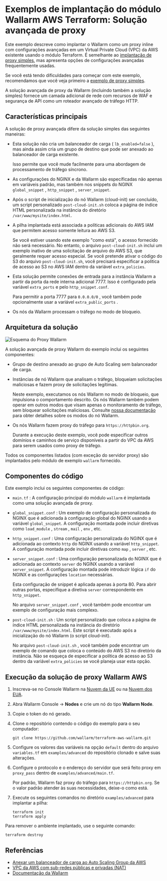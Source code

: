 # Exemplos de implantação do módulo Wallarm AWS Terraform: Solução avançada de proxy

Este exemplo descreve como implantar o Wallarm como um proxy inline com configurações avançadas em um Virtual Private Cloud (VPC) da AWS existente usando o módulo Terraform. É semelhante ao [implantação de proxy simples](https://github.com/wallarm/terraform-aws-wallarm/tree/main/examples/proxy), mas apresenta opções de configurações avançadas frequentemente usadas.

Se você está tendo dificuldades para começar com este exemplo, recomendamos que você veja primeiro a [exemplo de proxy simples](https://github.com/wallarm/terraform-aws-wallarm/tree/main/examples/proxy).

A solução avançada de proxy da Wallarm (incluindo também a solução simples) fornece um camada adicional de rede com recursos de WAF e segurança de API como um roteador avançado de tráfego HTTP.

## Características principais

A solução de proxy avançada difere da solução simples das seguintes maneiras:

* Esta solução não cria um balanceador de carga ( `lb_enabled=false` ), mas ainda assim cria um grupo de destino que pode ser anexado ao balanceador de carga existente.

    Isso permite que você mude facilmente para uma abordagem de processamento de tráfego síncrono.
* As configurações do NGINX e da Wallarm são específicadas não apenas em variáveis padrão, mas também nos snippets do NGINX `global_snippet` , `http_snippet` , `server_snippet`.
* Após o script de inicialização do nó Wallarm (cloud-init) ser concluído, um script personalizado `post-cloud-init.sh` coloca a página de índice HTML personalizada na instância do diretório `/var/www/mysite/index.html`.
* A pilha implantada está associada a políticas adicionais do AWS IAM que permitem acesso somente leitura ao AWS S3.

    Se você estiver usando este exemplo "como está", o acesso fornecido não será necessário. No entanto, o arquivo `post-cloud-init.sh` inclui um exemplo inativo de uma solicitação de arquivo do AWS S3, que geralmente requer acesso especial. Se você pretende ativar o código do S3 do arquivo `post-cloud-init.sh`, você precisará especificar a política de acesso ao S3 no AWS IAM dentro da variável `extra_policies`.
* Esta solução permite conexões de entrada para a instância Wallarm a partir da porta da rede interna adicional 7777. Isso é configurado pela variável `extra_ports` e pelo `http_snippet.conf`.

    Para permitir a porta 7777 para `0.0.0.0/0` , você também pode opcionalmente usar a variável `extra_public_ports` .
* Os nós da Wallarm processam o tráfego no modo de bloqueio.

## Arquitetura da solução

![Esquema do Proxy Wallarm](https://github.com/wallarm/terraform-aws-wallarm/blob/main/images/wallarm-as-proxy.png?raw=true)

A solução avançada de proxy Wallarm do exemplo inclui os seguintes componentes:

* Grupo de destino anexado ao grupo de Auto Scaling sem balanceador de carga.
* Instâncias de nó Wallarm que analisam o tráfego, bloqueiam solicitações maliciosas e fazem proxy de solicitações legítimas.

    Neste exemplo, executamos os nós Wallarm no modo de bloqueio, que impulsiona o comportamento descrito. Os nós Wallarm também podem operar em outros modos que visam apenas o monitoramento de tráfego, sem bloquear solicitações maliciosas. Consulte [nossa documentação](https://docs.wallarm.com/admin-en/configure-wallarm-mode/) para obter detalhes sobre os modos do nó Wallarm.
* Os nós Wallarm fazem proxy do tráfego para `https://httpbin.org`.

    Durante a execução deste exemplo, você pode especificar outros domínios e caminhos de serviço disponíveis a partir do VPC da AWS para serem usados como proxy de tráfego.

Todos os componentes listados (com exceção do servidor proxy) são implantados pelo módulo de exemplo `wallarm` fornecido.

## Componentes do código

Este exemplo inclui os seguintes componentes de código:

* `main.tf` : A configuração principal do módulo `wallarm` é implantada como uma solução avançada de proxy.
* `global_snippet.conf` : Um exemplo de configuração personalizada do NGINX que é adicionada à configuração global do NGINX usando a variável `global_snippet`. A configuração montada pode incluir diretivas como `load_module` , `stream` , `mail` , `env` , etc.
* `http_snippet.conf` : Uma configuração personalizada do NGINX que é adicionada ao contexto `http` do NGINX usando a variável `http_snippet`. A configuração montada pode incluir diretivas como `map` , `server` , etc.
* `server_snippet.conf` : Uma configuração personalizada do NGINX que é adicionada ao contexto `server` do NGINX usando a variável `server_snippet`. A configuração montada pode introduzir lógica `if` do NGINX e as configurações `location` necessárias.

    Esta configuração de snippet é aplicada apenas à porta 80. Para abrir outras portas, especifique a diretiva `server` correspondente em `http_snippet`.

    No arquivo `server_snippet.conf` , você também pode encontrar um exemplo de configuração mais complexo.
* `post-cloud-init.sh` : Um script personalizado que coloca a página de índice HTML personalizada na instância do diretório `/var/www/mysite/index.html`. Este script é executado após a inicialização do nó Wallarm (o script cloud-init).

    No arquivo `post-cloud-init.sh` , você também pode encontrar um exemplo de comando que coloca o conteúdo do AWS S3 no diretório da instância. Não se esqueça de especificar a política de acesso ao S3 dentro da variável `extra_policies` se você planeja usar esta opção.

## Execução da solução de proxy Wallarm AWS

1. Inscreva-se no Console Wallarm na [Nuvem da UE](https://my.wallarm.com/nodes) ou na [Nuvem dos EUA](https://us1.my.wallarm.com/nodes).
2. Abra Wallarm Console → **Nodes** e crie um nó do tipo **Wallarm Node**.
3. Copie o token do nó gerado.
4. Clone o repositório contendo o código do exemplo para o seu computador:

    ```
    git clone https://github.com/wallarm/terraform-aws-wallarm.git
    ```
5. Configure os valores das variáveis na opção `default` dentro do arquivo `variables.tf` em `examples/advanced` do repositório clonado e salve suas alterações.
6. Configure o protocolo e o endereço do servidor que será feito proxy em `proxy_pass` dentro de `examples/advanced/main.tf`.

    Por padrão, Wallarm faz proxy do tráfego para `https://httpbin.org`. Se o valor padrão atender às suas necessidades, deixe-o como está.
7. Execute os seguintes comandos no diretório `examples/advanced` para implantar a pilha:

    ```
    terraform init
    terraform apply
    ```

Para remover o ambiente implantado, use o seguinte comando:

```
terraform destroy
```

## Referências

* [Anexar um balanceador de carga ao Auto Scaling Group da AWS](https://docs.aws.amazon.com/autoscaling/ec2/userguide/attach-load-balancer-asg.html)
* [VPC da AWS com sub-redes públicas e privadas (NAT)](https://docs.aws.amazon.com/vpc/latest/userguide/VPC_Scenario2.html)
* [Documentação da Wallarm](https://docs.wallarm.com)